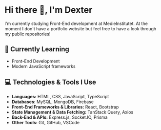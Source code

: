 # Hi there 👋, I'm Dexter
I'm currently studying Front-End development at MedieInstitutet. At the moment I don't have a portfolio website but feel free to have a look through my public repositories!

## 🌱 Currently Learning
- Front-End Development  
- Modern JavaScript frameworks   

## 💻 Technologies & Tools I Use
- **Languages:** HTML, CSS, JavaScript, TypeScript  
- **Databases:** MySQL, MongoDB, Firebase  
- **Front-End Frameworks & Libraries:** React, Bootstrap  
- **State Management & Data Fetching:** TanStack Query, Axios  
- **Back-End & APIs:** Express.js, Socket.IO, Prisma  
- **Other Tools:** Git, GitHub, VSCode  

